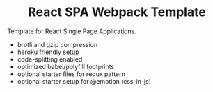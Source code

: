 <h1 align="center">React SPA Webpack Template</h1>

Template for React Single Page Applications.

- brotli and gzip compression
- heroku friendly setup
- code-splitting enabled
- optimized babel/polyfill footprints
- optional starter files for redux pattern
- optional starter setup for @emotion (css-in-js)
